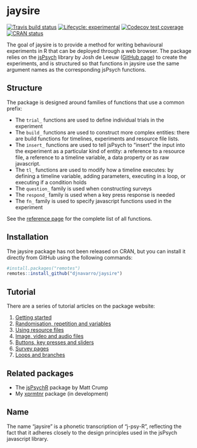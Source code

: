 
<!-- README.md is generated from README.Rmd. Please edit that file -->

# jaysire

<!-- badges: start -->

[![Travis build
status](https://travis-ci.org/djnavarro/jaysire.svg?branch=master)](https://travis-ci.org/djnavarro/jaysire)
[![Lifecycle:
experimental](https://img.shields.io/badge/lifecycle-experimental-orange.svg)](https://www.tidyverse.org/lifecycle/#experimental)
[![Codecov test
coverage](https://codecov.io/gh/djnavarro/jaysire/branch/master/graph/badge.svg)](https://codecov.io/gh/djnavarro/jaysire?branch=master)
[![CRAN
status](https://www.r-pkg.org/badges/version/jaysire)](https://cran.r-project.org/package=jaysire)
<!-- badges: end -->

The goal of jaysire is to provide a method for writing behavioural
experiments in R that can be deployed through a web browser. The package
relies on the [jsPsych](https://www.jspsych.org) library by Josh de
Leeuw ([GitHub page](https://github.com/jspsych/jsPsych/)) to create the
experiments, and is structured so that functions in jaysire use the same
argument names as the corresponding jsPsych functions.

## Structure

The package is designed around families of functions that use a common
prefix:

  - The `trial_` functions are used to define individual trials in the
    experiment
  - The `build_` functions are used to construct more complex entities:
    there are build functions for timelines, experiments and resource
    file lists.
  - The `insert_` functions are used to tell jsPsych to “insert” the
    input into the experiment as a particular kind of entity: a
    reference to a resource file, a reference to a timeline variable, a
    data property or as raw javascript.
  - The `tl_` functions are used to modify how a timeline executes: by
    defining a timeline variable, adding parameters, executing in a
    loop, or executing if a condition holds
  - The `question_` family is used when constructing surveys
  - The `respond_` family is used when a key press response is needed
  - The `fn_` family is used to specify javascript functions used in the
    experiment

See the [reference page](https://djnavarro.github.io/jaysire/reference/)
for the complete list of all functions.

## Installation

The jaysire package has not been released on CRAN, but you can install
it directly from GitHub using the following commands:

``` r
#install.packages("remotes")
remotes::install_github("djnavarro/jaysire")
```

## Tutorial

There are a series of tutorial articles on the package website:

1.  [Getting
    started](https://djnavarro.github.io/jaysire/articles/jaysire01.html)
2.  [Randomisation, repetition and
    variables](https://djnavarro.github.io/jaysire/articles/jaysire02.html)
3.  [Using resource
    files](https://djnavarro.github.io/jaysire/articles/jaysire03.html)
4.  [Image, video and audio
    files](https://djnavarro.github.io/jaysire/articles/jaysire04.html)
5.  [Buttons, key presses and
    sliders](https://djnavarro.github.io/jaysire/articles/jaysire05.html)
6.  [Survey
    pages](https://djnavarro.github.io/jaysire/articles/jaysire06.html)
7.  [Loops and
    branches](https://djnavarro.github.io/jaysire/articles/jaysire07.html)

## Related packages

  - The [jsPsychR](https://github.com/CrumpLab/jspsychr) package by Matt
    Crump
  - My [xprmtnr](https://github.com/djnavarro/xprmntr) package (in
    development)

## Name

The name “jaysire” is a phonetic transcription of “j-psy-R”, reflecting
the fact that it adheres closely to the design principles used in the
jsPsych javascript library.
